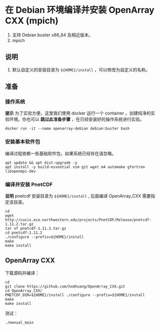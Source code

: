 # 在 Debian 环境编译并安装 OpenArray CXX (mpich)

1. 支持 Debian buster x86_64 及相近版本。
2. mpich

## 说明

1. 默认自定义的安装目录为 `${HOME}/install` ，可以修改为自定义的名称。

## 准备

### 操作系统

**提示** 为了实验方便，这里我们使用 docker 运行一个 container ，创建纯净的实验环境。你也可以 **跳过此准备步骤** ，在已经安装好的操作系统进行实验。

```shell
docker run -it --name openarray-debian debian:buster bash
```

### 安装基本软件包

编译过程依赖一些基础软件包，如果系统已经存在请忽略。

```shell
apt update && apt dist-upgrade -y
apt install -y build-essential vim git wget m4 automake gfortran libopenmpi-dev
```

### 编译并安装 PnetCDF

**说明** pnetcdf 安装目录为 `${HOME}/install` , 后面编译 OpenArray_CXX 需要指定该目录。

```shell
cd
wget http://cucis.ece.northwestern.edu/projects/PnetCDF/Release/pnetcdf-1.11.2.tar.gz
tar xf pnetcdf-1.11.2.tar.gz
cd pnetcdf-1.11.2
./configure --prefix=${HOME}/install
make
make install
```

## OpenArray CXX

下载源码并编译：

```shell
cd
git clone https://github.com/hxmhuang/OpenArray_CXX.git
cd OpenArray_CXX/
PNETCDF_DIR=${HOME}/install ./configure --prefix=${HOME}/install
make
make install
```

测试：

```shell
./manual_main
```


